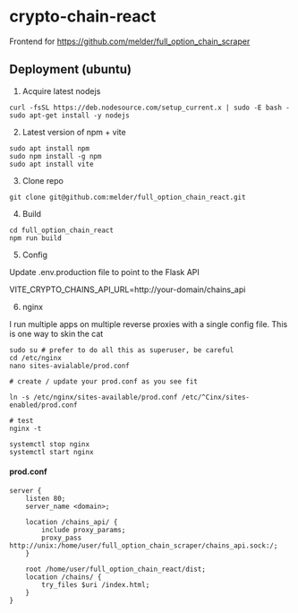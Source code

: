 # crypto-chain-react

Frontend for https://github.com/melder/full_option_chain_scraper

## Deployment (ubuntu)

1. Acquire latest nodejs

```
curl -fsSL https://deb.nodesource.com/setup_current.x | sudo -E bash -
sudo apt-get install -y nodejs
```

2. Latest version of npm + vite

```
sudo apt install npm
sudo npm install -g npm
sudo apt install vite
```

3. Clone repo

```
git clone git@github.com:melder/full_option_chain_react.git
```

4. Build

```
cd full_option_chain_react
npm run build
```

5. Config

Update .env.production file to point to the Flask API

VITE_CRYPTO_CHAINS_API_URL=http://your-domain/chains_api

6. nginx

I run multiple apps on multiple reverse proxies with a single config file. This is one way to skin the cat

```
sudo su # prefer to do all this as superuser, be careful
cd /etc/nginx
nano sites-avialable/prod.conf

# create / update your prod.conf as you see fit

ln -s /etc/nginx/sites-available/prod.conf /etc/^Cinx/sites-enabled/prod.conf

# test
nginx -t

systemctl stop nginx
systemctl start nginx
```

#### prod.conf

```
server {
    listen 80;
    server_name <domain>;

    location /chains_api/ {
        include proxy_params;
        proxy_pass http://unix:/home/user/full_option_chain_scraper/chains_api.sock:/;
    }

    root /home/user/full_option_chain_react/dist;
    location /chains/ {
        try_files $uri /index.html;
    }
}
```
